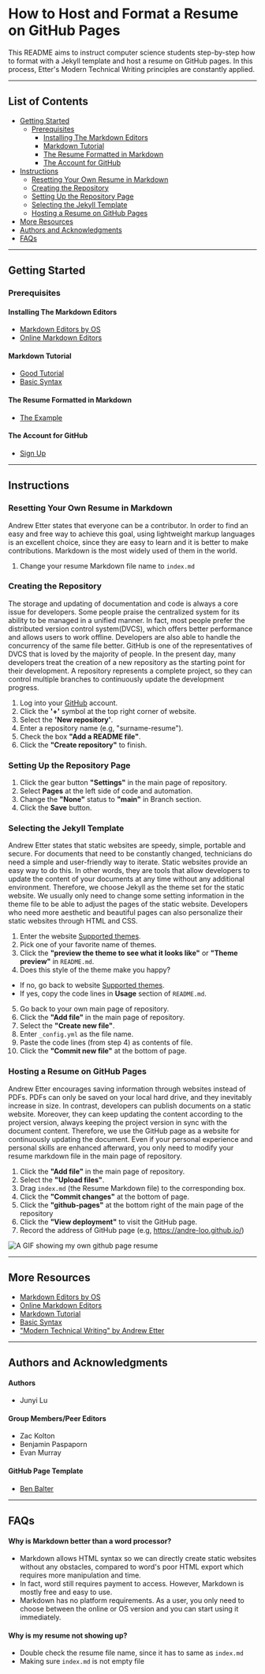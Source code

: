 # How to Host and Format a Resume on GitHub Pages  
This README aims to instruct computer science students step-by-step how to format with a Jekyll template and host a resume on GitHub pages.
In this process, Etter's Modern Technical Writing principles are constantly applied.

***
## **List of Contents** 
* [Getting Started](#Getting-Started)
   * [Prerequisites](#Prerequisites)
      * [Installing The Markdown Editors](#Installing-The-Markdown-Editors)
      * [Markdown Tutorial](#Markdown-Tutorial)
      * [The Resume Formatted in Markdown](#The-Resume-Formatted-in-Markdown)
      * [The Account for GitHub](#The-Account-for-GitHub)
* [Instructions](#Instructions)
   * [Resetting Your Own Resume in Markdown](#Resetting-Your-Own-Resume-in-Markdown)
   * [Creating the Repository](#Creating-the-Repository)
   * [Setting Up the Repository Page](#Setting-Up-the-Repository-Page)
   * [Selecting the Jekyll Template](#Selecting-the-Jekyll-Template)
   * [Hosting a Resume on GitHub Pages](#Hosting-a-Resume-on-GitHub-Pages)
* [More Resources](#More-Resources)
* [Authors and Acknowledgments](#Authors-and-Acknowledgments)
* [FAQs](#FAQs)



***
## Getting Started 

### Prerequisites

#### Installing The Markdown Editors
- [Markdown Editors by OS](#More-Resources)
- [Online Markdown Editors](#More-Resources)
#### Markdown Tutorial
- [Good Tutorial](#More-Resources)
- [Basic Syntax](#More-Resources)

#### The Resume Formatted in Markdown
- [The Example](https://andre-loo.github.io/Junyi-resume/)

#### The Account for GitHub
- [Sign Up](https://github.com/join)

***
## Instructions

 ### Resetting Your Own Resume in Markdown
 Andrew Etter states that everyone can be a contributor. In order to find an easy and free way to achieve this goal, using lightweight markup languages is an excellent choice, since they are easy to learn and it is better to make contributions. Markdown is the most widely used of them in the world.

1. Change your resume Markdown file name to ```index.md```

### Creating the Repository
The storage and updating of documentation and code is always a core issue for developers. Some people praise the centralized system for its ability to be managed in a unified manner. In fact, most people prefer the distributed version control system(DVCS), which offers better performance and allows users to work offline. Developers are also able to handle the concurrency of the same file better. GitHub is one of the representatives of DVCS that is loved by the majority of people. In the present day, many developers treat the creation of a new repository as the starting point for their development. A repository represents a complete project, so they can control multiple branches to continuously update the development progress.

1. Log into your [GitHub](https://github.com/) account.
2. Click the **'+'** symbol at the top right corner of website.
3. Select the **'New repository'**.
4. Enter a repository name (e.g, "surname-resume").
5. Check the box **"Add a README file"**.
6. Click the **"Create repository"** to finish.

### Setting Up the Repository Page

1. Click the gear button **"Settings"** in the main page of repository.
2. Select **Pages** at the left side of code and automation.
3. Change the **"None"** status to **"main"** in Branch section.
4. Click the **Save** button.

### Selecting the Jekyll Template
Andrew Etter states that static websites are speedy, simple, portable and secure. For documents that need to be constantly changed, technicians do need a simple and user-friendly way to iterate. Static websites provide an easy way to do this. In other words, they are tools that allow developers to update the content of your documents at any time without any additional environment. Therefore, we choose Jekyll as the theme set for the static website. We usually only need to change some setting information in the theme file to be able to adjust the pages of the static website. Developers who need more aesthetic and beautiful pages can also personalize their static websites through HTML and CSS.

1. Enter the website [Supported themes](https://pages.github.com/themes/).
2. Pick one of your favorite name of themes.
3. Click the **"preview the theme to see what it looks like"** or    **"Theme preview"** in ```README.md```.
4. Does this style of the theme make you happy?
- If no, go back to website [Supported themes](https://pages.github.com/themes/).
- If yes, copy the code lines in **Usage** section of ```README.md```.
5. Go back to your own main page of repository.
6. Click the **"Add file"** in the main page of repository.
7. Select the **"Create new file"**.
8. Enter ```_config.yml``` as the file name.
9. Paste the code lines (from step 4) as contents of file. 
10. Click the **"Commit new file"** at the bottom of page.

### Hosting a Resume on GitHub Pages
Andrew Etter encourages saving information through websites instead of PDFs. PDFs can only be saved on your local hard drive, and they inevitably increase in size. In contrast, developers can publish documents on a static website. Moreover, they can keep updating the content according to the project version, always keeping the project version in sync with the document content. Therefore, we use the GitHub page as a website for continuously updating the document. Even if your personal experience and personal skills are enhanced afterward, you only need to modify your resume markdown file in the main page of repository.

1. Click the **"Add file"** in the main page of repository.
2. Select the **"Upload files"**.
3. Drag ```index.md``` (the Resume Markdown file) to the corresponding box.
4. Click the **"Commit changes"** at the bottom of page.
5. Click the **"github-pages"** at the bottom right of the main page of the repository
6. Click the **"View deployment"** to visit the GitHub page.
7. Record the address of GitHub page (e.g, https://andre-loo.github.io/)

![A GIF showing my own github page resume](https://media.giphy.com/media/dmC3I5XDB8NGwrBPYD/giphy.gif)





***
## More Resources
- [Markdown Editors by OS](https://www.oberlo.ca/blog/markdown-editors)
- [Online Markdown Editors](https://techwiser.com/online-markdown-editor/)
- [Markdown Tutorial](https://www.markdowntutorial.com/)
- [Basic Syntax](https://www.markdownguide.org/basic-syntax)  
- ["Modern Technical Writing" by Andrew Etter](https://www.amazon.ca/Modern-Technical-Writing-Introduction-Documentation-ebook/dp/B01A2QL9SS)

***
## Authors and Acknowledgments

#### Authors
- Junyi Lu

#### Group Members/Peer Editors
- Zac Kolton
- Benjamin Paspaporn
- Evan Murray

#### GitHub Page Template
- [Ben Balter](https://github.com/benbalter)

***
## FAQs
#### Why is Markdown better than a word processor?
- Markdown allows HTML syntax so we can directly create static websites without any obstacles, compared to word's poor HTML export which requires more manipulation and time.
- In fact, word still requires payment to access. However, Markdown is mostly free and easy to use.
- Markdown has no platform requirements. As a user, you only need to choose between the online or OS version and you can start using it immediately.

#### Why is my resume not showing up?
- Double check the resume file name, since it has to same as ```index.md```
- Making sure ```index.md``` is not empty file

